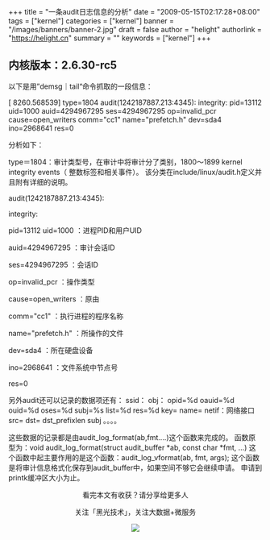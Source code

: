 +++
title = "一条audit日志信息的分析"
date = "2009-05-15T02:17:28+08:00"
tags = ["kernel"]
categories = ["kernel"]
banner = "/images/banners/banner-2.jpg"
draft = false
author = "helight"
authorlink = "https://helight.cn"
summary = ""
keywords = ["kernel"]
+++

## 内核版本：2.6.30-rc5
以下是用”demsg｜tail“命令抓取的一段信息：
<!--more-->
[ 8260.568539] type=1804 audit(1242187887.213:4345): integrity: pid=13112 uid=1000 auid=4294967295 ses=4294967295 op=invalid_pcr cause=open_writers comm="cc1" name="prefetch.h" dev=sda4 ino=2968641 res=0

分析如下：

type＝1804：审计类型号，在审计中将审计分了类别，1800～1899   kernel integrity events（ 整数标签和相关事件）。
该分类在include/linux/audit.h定义并且附有详细的说明。

audit(1242187887.213:4345):

integrity:

pid=13112 uid=1000 ：进程PID和用户UID

auid=4294967295 ：审计会话ID

ses=4294967295 ：会话ID

op=invalid_pcr ：操作类型

cause=open_writers ：原由

comm="cc1" ：执行进程的程序名称

name="prefetch.h" ：所操作的文件

dev=sda4 ：所在硬盘设备

ino=2968641 ：文件系统中节点号

res=0

另外audit还可以记录的数据项还有：
ssid：
obj：
opid=%d oauid=%d ouid=%d oses=%d
subj=%s
list=%d res=%d
key=
name=
netif：网络接口
src=
dst=
dst_prefixlen
subj
。。。。

这些数据的记录都是由audit_log_format(ab,fmt....)这个函数来完成的。
函数原型为：void audit_log_format(struct audit_buffer *ab, const char *fmt, ...)
这个函数中起主要作用的是这个函数：audit_log_vformat(ab, fmt, args); 
这个函数是将审计信息格式化保存到audit_buffer中，如果空间不够它会继续申请。
申请到printk缓冲区大小为止。

<center>
看完本文有收获？请分享给更多人<br>

关注「黑光技术」，关注大数据+微服务<br>

![](/images/qrcode_helight_tech.jpg)
</center>
